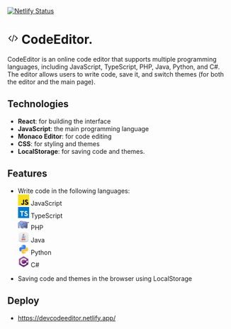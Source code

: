 [![Netlify Status](https://api.netlify.com/api/v1/badges/3d6dd9d2-6f85-4737-9718-b24d401a20b7/deploy-status)](https://app.netlify.com/sites/devcodeeditor/deploys)

# <img src="public/code-editor-logo.png" alt="logo" width="25"/> CodeEditor.

CodeEditor is an online code editor that supports multiple programming languages, including JavaScript, TypeScript, PHP, Java, Python, and C#. The editor allows users to write code, save it, and switch themes (for both the editor and the main page).

## Technologies

- **React**: for building the interface
- **JavaScript**: the main programming language
- **Monaco Editor**: for code editing
- **CSS**: for styling and themes
- **LocalStorage**: for saving code and themes.

## Features

- Write code in the following languages:  
  <img src="src/assets/jsLogo.png" alt="logo" width="25"/> JavaScript   
  <img src="src/assets/tsLogo.png" alt="logo" width="25"/> TypeScript  
  <img src="src/assets/phpLogo.png" alt="logo" width="25"/> PHP  
  <img src="src/assets/javaLogo.png" alt="logo" width="25"/> Java   
  <img src="src/assets/pyLogo.png" alt="logo" width="25"/> Python  
  <img src="src/assets/cshLogo.png" alt="logo" width="25"/> C#  

- Saving code and themes in the browser using LocalStorage

## Deploy

- https://devcodeeditor.netlify.app/